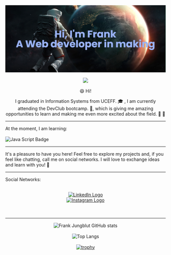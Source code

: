 <div align="center">

<img src="banner.png" alt="banner"/>

<br>

![](https://komarev.com/ghpvc/?username=frankjungblut&color=green)

</div>
<div align="center">
  
:smile: Hi!

I graduated in Information Systems from UCEFF. :mortar_board: , I am currently attending the DevClub bootcamp. 🥑, which is giving me amazing opportunities to learn and making me even more excited about the field. :star2: :sparkling_heart:
</div>

---

At the moment, I am learning:<br><br>
<img src="https://img.shields.io/badge/JavaScript-323330?style=for-the-badge&logo=javascript&logoColor=F7DF1E" alt="Java Script Badge" width="150px"/>

---

It's a pleasure to have you here! Feel free to explore my projects and, if you feel like chatting, call me on social networks. I will love to exchange ideas and learn with you! :rocket:

---

Social Networks:<br><br>

<div align="center">

<a href="www.linkedin.com/in/frank-schwertz-jungblut-462902178" target="_blank">
  <img src="https://img.shields.io/badge/LinkedIn-0A66C2.svg?style=for-the-badge&logo=LinkedIn&logoColor=white" alt="LinkedIn Logo" width="150px"/>
</a><br>
<a href="https://www.instagram.com/franksjungblut/"><img src="https://img.shields.io/badge/Instagram-E4405F.svg?style=for-the-badge&logo=Instagram&logoColor=white" alt="Instagram Logo" width="150px"/></a><br>
<br>
<br>

</div>

---

<div align="center">
  
![Frank Jungblut GitHub stats](https://github-readme-stats.vercel.app/api?username=frankjungblut&show_icons=true&theme=transparent)
<br>
<br>
![Top Langs](https://github-readme-stats.vercel.app/api/top-langs/?username=frankjungblut&hide_progress=true)
<br>
<br>
[![trophy](https://github-profile-trophy.vercel.app/?username=frankjungblut&theme=onedark)](https://github.com/ryo-ma/github-profile-trophy)

</div>
